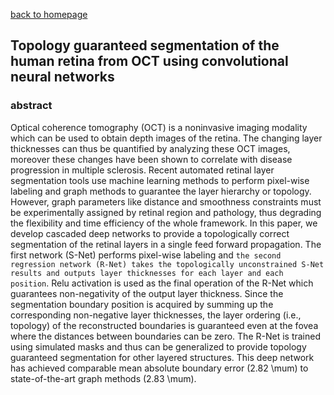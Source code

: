 [back to homepage](../index)



## Topology guaranteed segmentation of the human retina from OCT using convolutional neural networks

### abstract

Optical coherence tomography (OCT) is a noninvasive imaging modality which can be used to obtain depth images of the retina. The changing layer thicknesses can thus be quantified by analyzing these OCT images, moreover these changes have been shown to correlate with disease progression in multiple sclerosis. Recent automated retinal layer segmentation tools use machine learning methods to perform pixel-wise labeling and graph methods to guarantee the layer hierarchy or topology. However, graph parameters like distance and smoothness constraints must be experimentally assigned by retinal region and pathology, thus degrading the flexibility and time efficiency of the whole framework. In this paper, we develop cascaded deep networks to provide a topologically correct segmentation of the retinal layers in a single feed forward propagation. The first network (S-Net) performs pixel-wise labeling and `the second regression network (R-Net) takes the topologically unconstrained S-Net results and outputs layer thicknesses for each layer and each position`. Relu activation is used as the final operation of the R-Net which guarantees non-negativity of the output layer thickness. Since the segmentation boundary position is acquired by summing up the corresponding non-negative layer thicknesses, the layer ordering (i.e., topology) of the reconstructed boundaries is guaranteed even at the fovea where the distances between boundaries can be zero. The R-Net is trained using simulated masks and thus can be generalized to provide topology guaranteed segmentation for other layered structures. This deep network has achieved comparable mean absolute boundary error (2.82 \mum) to state-of-the-art graph methods (2.83 \mum).
